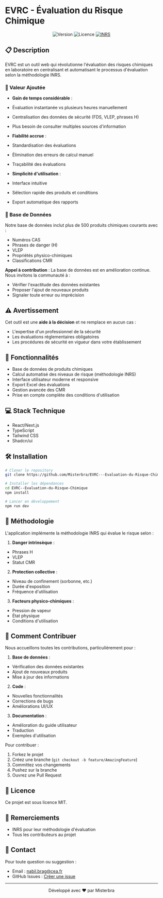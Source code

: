 # EVRC - Évaluation du Risque Chimique

<div align="center">

![Version](https://img.shields.io/badge/version-1.0.0-blue.svg)
![Licence](https://img.shields.io/badge/licence-MIT-green.svg)
[![INRS](https://img.shields.io/badge/Methodologie-INRS-orange.svg)](https://www.inrs.fr/)

</div>

## 📋 Description

EVRC est un outil web qui révolutionne l'évaluation des risques chimiques en laboratoire en centralisant et automatisant le processus d'évaluation selon la méthodologie INRS.

### 🎯 Valeur Ajoutée

- **Gain de temps considérable** : 
 - Évaluation instantanée vs plusieurs heures manuellement
 - Centralisation des données de sécurité (FDS, VLEP, phrases H)
 - Plus besoin de consulter multiples sources d'information

- **Fiabilité accrue** :
 - Standardisation des évaluations
 - Élimination des erreurs de calcul manuel
 - Traçabilité des évaluations

- **Simplicité d'utilisation** :
 - Interface intuitive
 - Sélection rapide des produits et conditions
 - Export automatique des rapports

### 💾 Base de Données

Notre base de données inclut plus de 500 produits chimiques courants avec :
- Numéros CAS
- Phrases de danger (H)
- VLEP
- Propriétés physico-chimiques
- Classifications CMR

**Appel à contribution** : La base de données est en amélioration continue. Nous invitons la communauté à :
- Vérifier l'exactitude des données existantes
- Proposer l'ajout de nouveaux produits
- Signaler toute erreur ou imprécision

## ⚠️ Avertissement

Cet outil est une **aide à la décision** et ne remplace en aucun cas :
- L'expertise d'un professionnel de la sécurité
- Les évaluations réglementaires obligatoires
- Les procédures de sécurité en vigueur dans votre établissement

## 🚀 Fonctionnalités

- Base de données de produits chimiques
- Calcul automatisé des niveaux de risque (méthodologie INRS)
- Interface utilisateur moderne et responsive
- Export Excel des évaluations
- Gestion avancée des CMR
- Prise en compte complète des conditions d'utilisation

## 💻 Stack Technique

- React/Next.js
- TypeScript
- Tailwind CSS
- Shadcn/ui

## 🛠️ Installation

```bash
# Cloner le repository
git clone https://github.com/Misterbra/EVRC---Evaluation-du-Risque-Chimique.git

# Installer les dépendances
cd EVRC--Evaluation-du-Risque-Chimique
npm install

# Lancer en développement
npm run dev
```

## 📖 Méthodologie

L'application implémente la méthodologie INRS qui évalue le risque selon :

1. **Danger intrinsèque** :
  * Phrases H
  * VLEP
  * Statut CMR

2. **Protection collective** :
  * Niveau de confinement (sorbonne, etc.)
  * Durée d'exposition
  * Fréquence d'utilisation

3. **Facteurs physico-chimiques** :
  * Pression de vapeur
  * État physique
  * Conditions d'utilisation

## 🤝 Comment Contribuer

Nous accueillons toutes les contributions, particulièrement pour :

1. **Base de données** :
  * Vérification des données existantes
  * Ajout de nouveaux produits
  * Mise à jour des informations

2. **Code** :
  * Nouvelles fonctionnalités
  * Corrections de bugs
  * Améliorations UI/UX

3. **Documentation** :
  * Amélioration du guide utilisateur
  * Traduction
  * Exemples d'utilisation

Pour contribuer :

1. Forkez le projet
2. Créez une branche (`git checkout -b feature/AmazingFeature`)
3. Committez vos changements
4. Pushez sur la branche
5. Ouvrez une Pull Request

## 📝 Licence

Ce projet est sous licence MIT. 

## 🙏 Remerciements

* INRS pour leur méthodologie d'évaluation
* Tous les contributeurs au projet

## 📧 Contact

Pour toute question ou suggestion :
* Email : nabil.brag@cea.fr
* GitHub Issues : [Créer une issue](https://github.com/Misterbra/EVRC--Evaluation-du-Risque-Chimique/issues)

---
<div align="center">
Développé avec ❤️ par Misterbra
</div>
